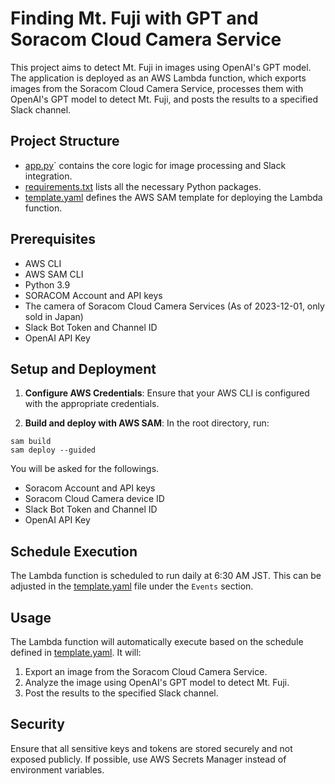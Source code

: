# Finding Mt. Fuji with GPT and Soracom Cloud Camera Service

This project aims to detect Mt. Fuji in images using OpenAI's GPT model. The application is deployed as an AWS Lambda function, which exports images from the Soracom Cloud Camera Service, processes them with OpenAI's GPT model to detect Mt. Fuji, and posts the results to a specified Slack channel.

## Project Structure

- [app.py](src/finding_fuji/app.py)` contains the core logic for image processing and Slack integration.
- [requirements.txt](src/finding_fuji/requirements.txt) lists all the necessary Python packages.
- [template.yaml](template.yaml) defines the AWS SAM template for deploying the Lambda function.

## Prerequisites

- AWS CLI
- AWS SAM CLI
- Python 3.9
- SORACOM Account and API keys
- The camera of Soracom Cloud Camera Services (As of 2023-12-01, only sold in Japan)
- Slack Bot Token and Channel ID
- OpenAI API Key

## Setup and Deployment

1. **Configure AWS Credentials**:
   Ensure that your AWS CLI is configured with the appropriate credentials.

2. **Build and deploy with AWS SAM**:
In the root directory, run:

```
sam build
sam deploy --guided
```

You will be asked for the followings.

- Soracom Account and API keys
- Soracom Cloud Camera device ID
- Slack Bot Token and Channel ID
- OpenAI API Key

## Schedule Execution

The Lambda function is scheduled to run daily at 6:30 AM JST. This can be adjusted in the [template.yaml](template.yaml) file under the `Events` section.

## Usage

The Lambda function will automatically execute based on the schedule defined in [template.yaml](template.yaml). It will:

1. Export an image from the Soracom Cloud Camera Service.
2. Analyze the image using OpenAI's GPT model to detect Mt. Fuji.
3. Post the results to the specified Slack channel.

## Security

Ensure that all sensitive keys and tokens are stored securely and not exposed publicly. If possible, use AWS Secrets Manager instead of environment variables.
